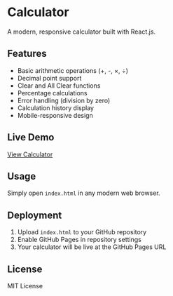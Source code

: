 # Calculator

A modern, responsive calculator built with React.js.

## Features
- Basic arithmetic operations (+, -, ×, ÷)
- Decimal point support
- Clear and All Clear functions
- Percentage calculations
- Error handling (division by zero)
- Calculation history display
- Mobile-responsive design

## Live Demo
[View Calculator](https://github.com/supr-inego/Calculator-React-)

## Usage
Simply open `index.html` in any modern web browser.

## Deployment
1. Upload `index.html` to your GitHub repository
2. Enable GitHub Pages in repository settings
3. Your calculator will be live at the GitHub Pages URL

## License
MIT License
